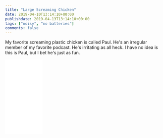 ```yaml
---
title: "Large Screaming Chicken"
date: 2019-04-10T13:14:10+00:00
publishdate: 2019-04-13T13:14:10+00:00
tags: ["noisy", "no batteries"]
comments: false
---
```


My favorite screaming plastic chicken is called Paul.  He's an irregular member of my favorite podcast.  He's irritating as all heck.  I have no idea is this is Paul, but I bet he's just as fun.

<iframe style="width:120px;height:240px;" marginwidth="0" marginheight="0" scrolling="no" frameborder="0" src="//ws-eu.amazon-adsystem.com/widgets/q?ServiceVersion=20070822&OneJS=1&Operation=GetAdHtml&MarketPlace=GB&source=ss&ref=as_ss_li_til&ad_type=product_link&tracking_id=wwwcoldclimat-21&language=en_GB&marketplace=amazon&region=GB&placement=B07DXVFYCV&asins=B07DXVFYCV&linkId=8014fabef5cbef58f4b04c9b8dc66c81&show_border=true&link_opens_in_new_window=true"></iframe>
